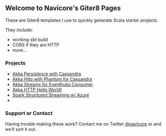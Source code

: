 ## Welcome to Navicore's Giter8 Pages

These are Giter8 templates I use to quickly generate Scala starter projects.  

They include:

* working sbt build
* CORS if they are HTTP
* more...

### Projects

* [Akka Persistence with Cassandra](https://github.com/navicore/akka-persistence-cassandra.g8)
* [Akka Http with Phantom for Cassandra](https://github.com/navicore/akka-http-phantom.g8)
* [Akka Streams for Eventhubs Consumer](https://github.com/navicore/akka-eventhubs-consumer.g8)
* [Akka HTTP Hello World!](https://github.com/navicore/akka-hello-world.g8)
* [Spark Structured Streaming w/ Azure](https://github.com/navicore/spark-structured-streaming-on-azure.g8)
* 

### Support or Contact

Having trouble making these work? Contact me on Twitter [@navicore](https://twitter.com/Navicore) or and we’ll sort it out.
